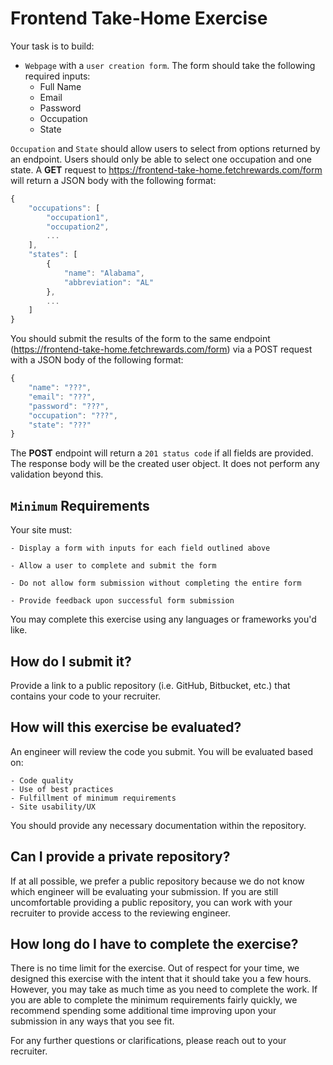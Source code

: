 # Frontend Take-Home Exercise
Your task is to build:

- `Webpage` with a `user creation form`. The form should take the following required inputs:
    - Full Name
    - Email
    - Password
    - Occupation
    - State

`Occupation` and `State` should allow users to select from options returned by an endpoint. Users should only be able to select one occupation and one state. A **GET** request to https://frontend-take-home.fetchrewards.com/form will return a JSON body with the following format:

```js
{
    "occupations": [
        "occupation1",
        "occupation2",
        ...
    ],
    "states": [
        {
            "name": "Alabama",
            "abbreviation": "AL"
        },
        ...
    ]
}
```
You should submit the results of the form to the same endpoint (https://frontend-take-home.fetchrewards.com/form) via a POST request with a JSON body of the following format:
```js
{
    "name": "???",
    "email": "???",
    "password": "???",
    "occupation": "???",
    "state": "???"
}
```
The **POST** endpoint will return a `201 status code` if all fields are provided. The response body will be the created user object. It does not perform any validation beyond this.

## `Minimum` Requirements
Your site must:

    - Display a form with inputs for each field outlined above

    - Allow a user to complete and submit the form

    - Do not allow form submission without completing the entire form
    
    - Provide feedback upon successful form submission

You may complete this exercise using any languages or frameworks you'd like.

## How do I submit it?
Provide a link to a public repository (i.e. GitHub, Bitbucket, etc.) that contains your code to your recruiter.

## How will this exercise be evaluated?
An engineer will review the code you submit. You will be evaluated based on:

    - Code quality
    - Use of best practices
    - Fulfillment of minimum requirements
    - Site usability/UX

You should provide any necessary documentation within the repository.

## Can I provide a private repository?
If at all possible, we prefer a public repository because we do not know which engineer will be evaluating your submission. If you are still uncomfortable providing a public repository, you can work with your recruiter to provide access to the reviewing engineer.

## How long do I have to complete the exercise?
There is no time limit for the exercise. Out of respect for your time, we designed this exercise with the intent that it should take you a few hours. However, you may take as much time as you need to complete the work. If you are able to complete the minimum requirements fairly quickly, we recommend spending some additional time improving upon your submission in any ways that you see fit.

For any further questions or clarifications, please reach out to your recruiter.